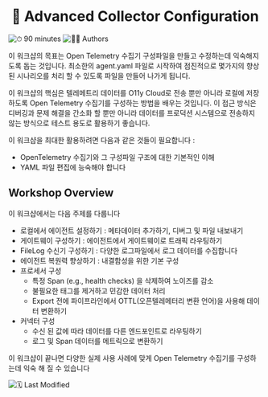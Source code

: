 <h1 align="center">🚀 Advanced Collector Configuration</h1>

![⏱ 90 minutes](https://img.shields.io/badge/Duration-90%20minutes-purple)
![👨‍💻 Authors](https://img.shields.io/badge/Authors-SooKyungKim-blue)

이 워크샵의 목표는 Open Telemetry 수집기 구성파일을 만들고 수정하는데 익숙해지도록 돕는 것입니다. 최소한의 agent.yaml 파일로 시작하여 점진적으로 몇가지의 향상된 시나리오를 처리 할 수 있도록 파일을 만들어 나가게 됩니다.

이 워크샵의 핵심은 텔레메트리 데이터를 O11y Cloud로 전송 뿐만 아니라 로컬에 저장하도록 Open Telemetry 수집기를 구성하는 방법을 배우는 것입니다. 이 접근 방식은 디버깅과 문제 해결을 간소화 할 뿐만 아니라 데이터를 프로덕션 시스템으로 전송하지 않는 방식으로 테스트 용도로 활용하기 좋습니다.

이 워크샵을 최대한 활용하려면 다음과 같은 것들이 필요합니다 :

- OpenTelemetry 수집기와 그 구성파일 구조에 대한 기본적인 이해
- YAML 파일 편집에 능숙해야 합니다

## Workshop Overview

이 워크샵에서는 다음 주제를 다룹니다

- 로컬에서 에이전트 설정하기 : 메타데이터 추가하기, 디버그 및 파일 내보내기
- 게이트웨이 구성하기 : 에이전트에서 게이트웨이로 트래픽 라우팅하기
- FileLog 수신기 구성하기 : 다양한 로그파일에서 로그 데이터를 수집합니다
- 에이전트 복원력 향상하기 : 내결함성을 위한 기본 구성
- 프로세서 구성
  - 특정 Span (e.g., health checks) 을 삭제하여 노이즈를 감소
  - 불필요한 태그를 제거하고 민감한 데이터 처리
  - Export 전에 파이프라인에서 OTTL(오픈텔레메터리 변환 언어)을 사용해 데이터 변환하기
- 커넥터 구성
  - 수신 된 값에 따라 데이터를 다른 엔드포인트로 라우팅하기
  - 로그 및 Span 데이터를 메트릭으로 변환하기

이 워크샵이 끝나면 다양한 실제 사용 사례에 맞게 Open Telemetry 수집기를 구성하는데 익숙 해 질 수 있습니다

![🗓 Last Modified](https://img.shields.io/badge/Last_Modified-2025--04--09-FFA500)
